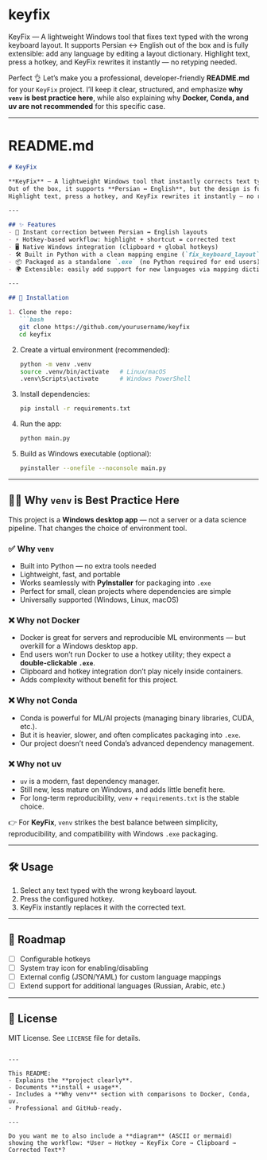 # keyfix
KeyFix — A lightweight Windows tool that fixes text typed with the wrong keyboard layout. It supports Persian ↔ English out of the box and is fully extensible: add any language by editing a layout dictionary. Highlight text, press a hotkey, and KeyFix rewrites it instantly — no retyping needed.


Perfect 👌 Let’s make you a professional, developer-friendly **README.md** for your `KeyFix` project.
I’ll keep it clear, structured, and emphasize **why `venv` is best practice here**, while also explaining why **Docker, Conda, and uv are not recommended** for this specific case.

---

# README.md

````markdown
# KeyFix  

**KeyFix** — A lightweight Windows tool that instantly corrects text typed with the wrong keyboard layout.  
Out of the box, it supports **Persian ↔ English**, but the design is fully extensible: add mappings for any other language by editing a simple layout dictionary.  
Highlight text, press a hotkey, and KeyFix rewrites it instantly — no retyping needed.  

---

## ✨ Features  
- 🔄 Instant correction between Persian ↔ English layouts  
- ⚡ Hotkey-based workflow: highlight + shortcut = corrected text  
- 🖥️ Native Windows integration (clipboard + global hotkeys)  
- 🛠️ Built in Python with a clean mapping engine (`fix_keyboard_layout`)  
- 📦 Packaged as a standalone `.exe` (no Python required for end users)  
- 🌍 Extensible: easily add support for new languages via mapping dictionary  

---

## 🚀 Installation  

1. Clone the repo:  
   ```bash
   git clone https://github.com/yourusername/keyfix
   cd keyfix
````

2. Create a virtual environment (recommended):

   ```bash
   python -m venv .venv
   source .venv/bin/activate   # Linux/macOS
   .venv\Scripts\activate      # Windows PowerShell
   ```

3. Install dependencies:

   ```bash
   pip install -r requirements.txt
   ```

4. Run the app:

   ```bash
   python main.py
   ```

5. Build as Windows executable (optional):

   ```bash
   pyinstaller --onefile --noconsole main.py
   ```

---

## 🧑‍💻 Why `venv` is Best Practice Here

This project is a **Windows desktop app** — not a server or a data science pipeline. That changes the choice of environment tool.

### ✅ Why `venv`

* Built into Python — no extra tools needed
* Lightweight, fast, and portable
* Works seamlessly with **PyInstaller** for packaging into `.exe`
* Perfect for small, clean projects where dependencies are simple
* Universally supported (Windows, Linux, macOS)

### ❌ Why not Docker

* Docker is great for servers and reproducible ML environments — but overkill for a Windows desktop app.
* End users won’t run Docker to use a hotkey utility; they expect a **double-clickable `.exe`**.
* Clipboard and hotkey integration don’t play nicely inside containers.
* Adds complexity without benefit for this project.

### ❌ Why not Conda

* Conda is powerful for ML/AI projects (managing binary libraries, CUDA, etc.).
* But it is heavier, slower, and often complicates packaging into `.exe`.
* Our project doesn’t need Conda’s advanced dependency management.

### ❌ Why not uv

* `uv` is a modern, fast dependency manager.
* Still new, less mature on Windows, and adds little benefit here.
* For long-term reproducibility, `venv` + `requirements.txt` is the stable choice.

👉 For **KeyFix**, `venv` strikes the best balance between simplicity, reproducibility, and compatibility with Windows `.exe` packaging.

---

## 🛠️ Usage

1. Select any text typed with the wrong keyboard layout.
2. Press the configured hotkey.
3. KeyFix instantly replaces it with the corrected text.

---

## 🔮 Roadmap

* [ ] Configurable hotkeys
* [ ] System tray icon for enabling/disabling
* [ ] External config (JSON/YAML) for custom language mappings
* [ ] Extend support for additional languages (Russian, Arabic, etc.)

---

## 📜 License

MIT License. See `LICENSE` file for details.

```

---

This README:  
- Explains the **project clearly**.  
- Documents **install + usage**.  
- Includes a **Why venv** section with comparisons to Docker, Conda, uv.  
- Professional and GitHub-ready.  

---

Do you want me to also include a **diagram** (ASCII or mermaid) showing the workflow: *User → Hotkey → KeyFix Core → Clipboard → Corrected Text*?
```
